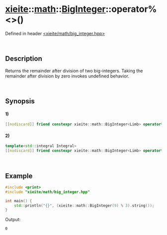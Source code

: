 # [xieite](../../../../../xieite.md)\:\:[math](../../../../../math.md)\:\:[BigInteger<Limb>](../../../../big_integer.md)\:\:operator%\<\>\(\)
Defined in header [<xieite/math/big_integer.hpp>](../../../../../../../include/xieite/math/big_integer.hpp)

&nbsp;

## Description
Returns the remainder after division of two big-integers. Taking the remainder after division by zero invokes undefined behavior.

&nbsp;

## Synopsis
#### 1)
```cpp
[[nodiscard]] friend constexpr xieite::math::BigInteger<Limb> operator%(const xieite::math::BigInteger<Limb>& dividend, const xieite::math::BigInteger<Limb>& divisor);
```
#### 2)
```cpp
template<std::integral Integral>
[[nodiscard]] friend constexpr xieite::math::BigInteger<Limb> operator%(const xieite::math::BigInteger<Limb>& dividend, Integral divisor);
```

&nbsp;

## Example
```cpp
#include <print>
#include "xieite/math/big_integer.hpp"

int main() {
    std::println("{}", (xieite::math::BigInteger(9) % 3).string());
}
```
Output:
```
0
```
